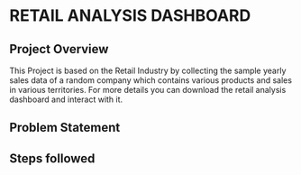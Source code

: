 # RETAIL ANALYSIS DASHBOARD
## Project Overview
This Project is based on the Retail Industry by collecting the sample yearly sales data of a random company which contains various products and sales in various territories.
For more details you can download the retail analysis dashboard and interact with it.

## Problem Statement
## Steps followed
